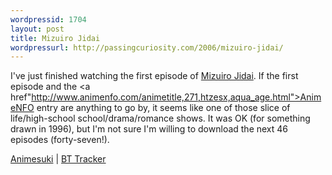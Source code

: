 ```yaml
---
wordpressid: 1704
layout: post
title: Mizuiro Jidai
wordpressurl: http://passingcuriosity.com/2006/mizuiro-jidai/
---
```

I've just finished watching the first episode of <a class="title" href="http://www.animenfo.com/animetitle,271,htzesx,aqua_age.html">Mizuiro Jidai</a>. If the first episode and the <a href"http://www.animenfo.com/animetitle,271,htzesx,aqua_age.html">AnimeNFO entry </a> are anything to go by, it seems like one of those slice of life/high-school school/drama/romance shows. It was OK (for something drawn in 1996), but I'm not sure I'm willing to download the next 46 episodes (forty-seven!). 

<a href="http://www.animesuki.com/series.php/122.html">Animesuki</a> | <a href="http://a.scarywater.net/lunar/">BT Tracker</a>
